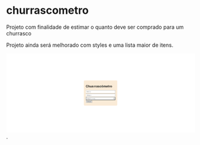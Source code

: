 # churrascometro
Projeto com finalidade de estimar o quanto deve ser comprado para um churrasco


Projeto ainda será melhorado com styles e uma lista maior de itens.

![Imagem do projeto](https://github.com/AdonisinodA/churrascometro/blob/main/churasco.PNG).
